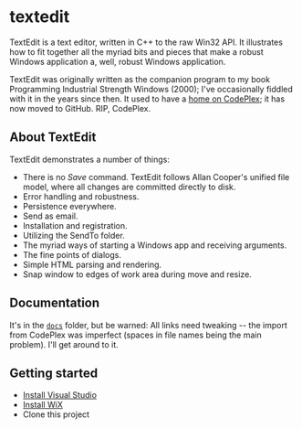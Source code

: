 # textedit

TextEdit is a text editor, written in C++ to the raw Win32 API. It illustrates how to fit together all the myriad bits and pieces that make a robust Windows application a, well, robust Windows application.

TextEdit was originally written as the companion program to my book Programming Industrial Strength Windows (2000); I've occasionally fiddled with it in the years since then. It used to have a [home on CodePlex](https://textedit.codeplex.com/); it has now moved to GitHub. RIP, CodePlex.

## About TextEdit

TextEdit demonstrates a number of things:

* There is no _Save_ command. TextEdit follows Allan Cooper's unified file model, where all changes are committed directly to disk.
* Error handling and robustness.
* Persistence everywhere.
* Send as email.
* Installation and registration.
* Utilizing the SendTo folder.
* The myriad ways of starting a Windows app and receiving arguments.
* The fine points of dialogs.
* Simple HTML parsing and rendering.
* Snap window to edges of work area during move and resize.

## Documentation

It's in the [`docs`](docs) folder, but be warned: All links need tweaking -- the import from CodePlex was imperfect (spaces in file names being the main problem). I'll get around to it.

## Getting started

* [Install Visual Studio](https://www.visualstudio.com/downloads/)
* [Install WiX](http://wixtoolset.org/)
* Clone this project
